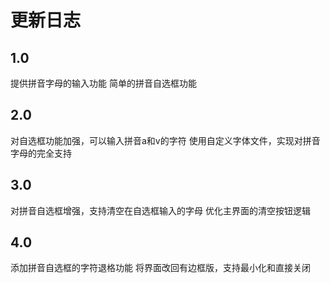 # 更新日志

## 1.0

提供拼音字母的输入功能
简单的拼音自选框功能

## 2.0

对自选框功能加强，可以输入拼音a和v的字符
使用自定义字体文件，实现对拼音字母的完全支持

## 3.0

对拼音自选框增强，支持清空在自选框输入的字母
优化主界面的清空按钮逻辑

## 4.0

添加拼音自选框的字符退格功能
将界面改回有边框版，支持最小化和直接关闭